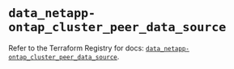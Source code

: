# `data_netapp-ontap_cluster_peer_data_source`

Refer to the Terraform Registry for docs: [`data_netapp-ontap_cluster_peer_data_source`](https://registry.terraform.io/providers/netapp/netapp-ontap/2.3.0/docs/data-sources/cluster_peer_data_source).
